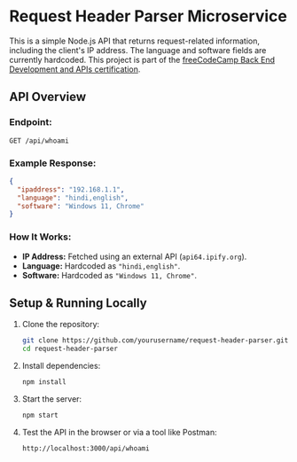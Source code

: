 # Request Header Parser Microservice

This is a simple Node.js API that returns request-related information, including the client's IP address. The language and software fields are currently hardcoded. This project is part of the [freeCodeCamp Back End Development and APIs certification](https://www.freecodecamp.org/learn/back-end-development-and-apis/).  

## API Overview 

### Endpoint:  
```
GET /api/whoami
```

### Example Response:  
```json
{
  "ipaddress": "192.168.1.1",
  "language": "hindi,english",
  "software": "Windows 11, Chrome"
}
```

### How It Works:
- **IP Address:** Fetched using an external API (`api64.ipify.org`).  
- **Language:** Hardcoded as `"hindi,english"`.  
- **Software:** Hardcoded as `"Windows 11, Chrome"`.  

## Setup & Running Locally  

1. Clone the repository:  
   ```bash
   git clone https://github.com/yourusername/request-header-parser.git
   cd request-header-parser
   ```

2. Install dependencies:  
   ```bash
   npm install
   ```

3. Start the server:  
   ```bash
   npm start
   ```

4. Test the API in the browser or via a tool like Postman:  
   ```
   http://localhost:3000/api/whoami
   ```
